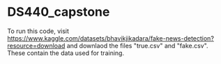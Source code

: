 # DS440_capstone

To run this code, visit https://www.kaggle.com/datasets/bhavikjikadara/fake-news-detection?resource=download and downlaod the files "true.csv" and "fake.csv". These contain the data used for training.
